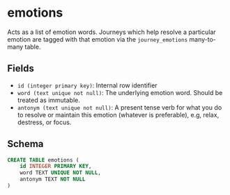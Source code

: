# emotions

Acts as a list of emotion words. Journeys which help resolve a particular
emotion are tagged with that emotion via the `journey_emotions` many-to-many
table.

## Fields

- `id (integer primary key)`: Internal row identifier
- `word (text unique not null)`: The underlying emotion word. Should be treated
  as immutable.
- `antonym (text unique not null)`: A present tense verb for what you do to
  resolve or maintain this emotion (whatever is preferable), e.g, relax, destress, or focus.

## Schema

```sql
CREATE TABLE emotions (
    id INTEGER PRIMARY KEY,
    word TEXT UNIQUE NOT NULL,
    antonym TEXT NOT NULL
)
```
